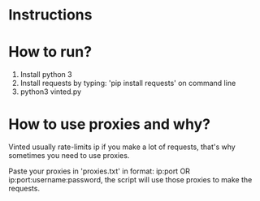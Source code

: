 # Instructions

# How to run?
1) Install python 3
2) Install requests by typing: 'pip install requests' on command line
3) python3 vinted.py

# How to use proxies and why?

Vinted usually rate-limits ip if you make a lot of requests, that's why sometimes you need to use proxies.

Paste your proxies in 'proxies.txt' in format: ip:port OR ip:port:username:password, the script will use those proxies to make the requests.